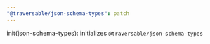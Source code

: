 ```yaml
---
"@traversable/json-schema-types": patch
---
```


init(json-schema-types): initializes `@traversable/json-schema-types`
